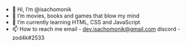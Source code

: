 - 👋 Hi, I’m @isachomonik
- 👀 I’m movies, books and games that blow my mind
- 🌱 I’m currently learning HTML, CSS and JavaScript
- 📫 How to reach me 
    email - dev.isachomonik@gmail.com
    discord - zod4k#2533

<!---
isachomonik/isachomonik is a ✨ special ✨ repository because its `README.md` (this file) appears on your GitHub profile.
You can click the Preview link to take a look at your changes.
--->
